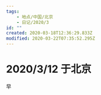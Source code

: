 ```yaml
---
tags:
    - 地点/中国/北京
    - 日记/2020/3
id: ""
created: 2020-03-18T12:36:29.833Z
modified: 2020-03-22T07:35:52.295Z
---
```


# 2020/3/12 于北京

<!-- @timer "date":"Thu Mar 12 2020 09:24:03 GMT+0800 (CST)" -->

早
